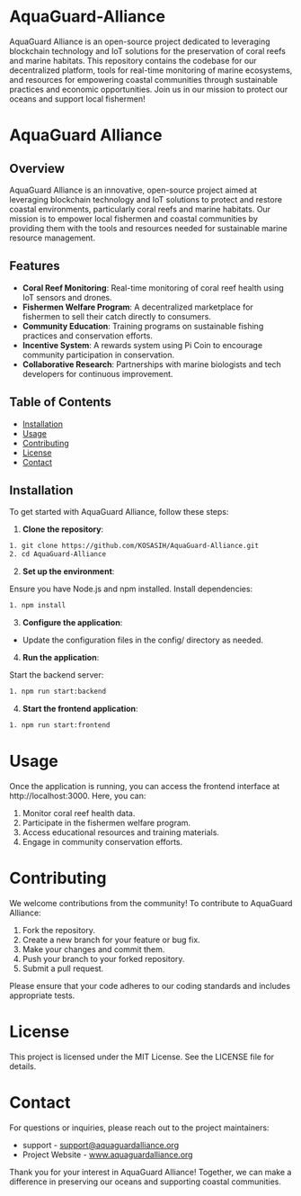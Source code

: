 # AquaGuard-Alliance
AquaGuard Alliance is an open-source project dedicated to leveraging blockchain technology and IoT solutions for the preservation of coral reefs and marine habitats. This repository contains the codebase for our decentralized platform, tools for real-time monitoring of marine ecosystems, and resources for empowering coastal communities through sustainable practices and economic opportunities. Join us in our mission to protect our oceans and support local fishermen!

# AquaGuard Alliance

## Overview

AquaGuard Alliance is an innovative, open-source project aimed at leveraging blockchain technology and IoT solutions to protect and restore coastal environments, particularly coral reefs and marine habitats. Our mission is to empower local fishermen and coastal communities by providing them with the tools and resources needed for sustainable marine resource management.

## Features

- **Coral Reef Monitoring**: Real-time monitoring of coral reef health using IoT sensors and drones.
- **Fishermen Welfare Program**: A decentralized marketplace for fishermen to sell their catch directly to consumers.
- **Community Education**: Training programs on sustainable fishing practices and conservation efforts.
- **Incentive System**: A rewards system using Pi Coin to encourage community participation in conservation.
- **Collaborative Research**: Partnerships with marine biologists and tech developers for continuous improvement.

## Table of Contents

- [Installation](#installation)
- [Usage](#usage)
- [Contributing](#contributing)
- [License](#license)
- [Contact](#contact)

## Installation

To get started with AquaGuard Alliance, follow these steps:

1. **Clone the repository**:

```bash
1. git clone https://github.com/KOSASIH/AquaGuard-Alliance.git
2. cd AquaGuard-Alliance
```

2. **Set up the environment**:

Ensure you have Node.js and npm installed.
Install dependencies:

```bash
1. npm install
```

 3. **Configure the application**:
   
 - Update the configuration files in the config/ directory as needed.

4. **Run the application**:

Start the backend server:

```bash
1. npm run start:backend
```

4. **Start the frontend application**:

 ```bash
 1. npm run start:frontend
 ```

# Usage

Once the application is running, you can access the frontend interface at http://localhost:3000. Here, you can:

1. Monitor coral reef health data.
2. Participate in the fishermen welfare program.
3. Access educational resources and training materials.
4. Engage in community conservation efforts.

# Contributing

We welcome contributions from the community! To contribute to AquaGuard Alliance:

1. Fork the repository.
2. Create a new branch for your feature or bug fix.
3. Make your changes and commit them.
4. Push your branch to your forked repository.
5. Submit a pull request.

Please ensure that your code adheres to our coding standards and includes appropriate tests.

# License

This project is licensed under the MIT License. See the LICENSE file for details.

# Contact

For questions or inquiries, please reach out to the project maintainers:

- support - support@aquaguardalliance.org
- Project Website - www.aquaguardalliance.org

Thank you for your interest in AquaGuard Alliance! Together, we can make a difference in preserving our oceans and supporting coastal communities.
